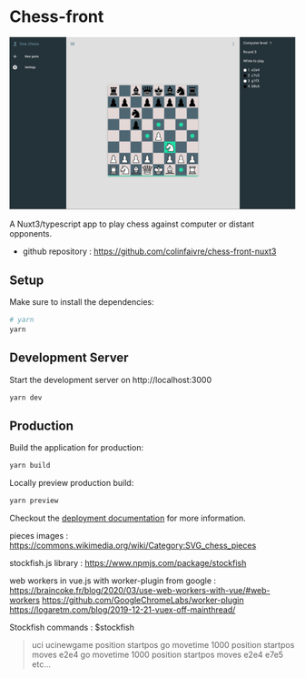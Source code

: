 # Chess-front

![alt text](./public/img/app_screenshot.png?raw=true)

A Nuxt3/typescript app to play chess against computer or distant opponents.

-   github repository : https://github.com/colinfaivre/chess-front-nuxt3

## Setup

Make sure to install the dependencies:

```bash
# yarn
yarn
```

## Development Server

Start the development server on http://localhost:3000

```bash
yarn dev
```

## Production

Build the application for production:

```bash
yarn build
```

Locally preview production build:

```bash
yarn preview
```

Checkout the [deployment documentation](https://v3.nuxtjs.org/guide/deploy/presets) for more information.

pieces images :
https://commons.wikimedia.org/wiki/Category:SVG_chess_pieces

stockfish.js library :
https://www.npmjs.com/package/stockfish

web workers in vue.js with worker-plugin from google :
https://braincoke.fr/blog/2020/03/use-web-workers-with-vue/#web-workers
https://github.com/GoogleChromeLabs/worker-plugin
https://logaretm.com/blog/2019-12-21-vuex-off-mainthread/

Stockfish commands :
$stockfish

> uci
> ucinewgame
> position startpos
> go movetime 1000
> position startpos moves e2e4
> go movetime 1000
> position startpos moves e2e4 e7e5
> etc...
